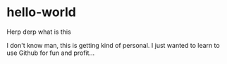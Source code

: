 # hello-world
Herp derp what is this

I don't know man, this is getting kind of personal. I just wanted to learn to use Github for fun and profit...
